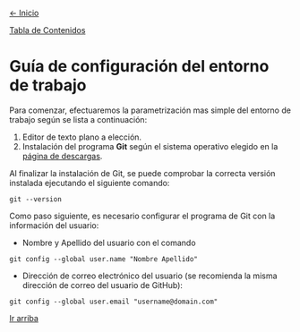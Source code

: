 [<- Inicio](../README.md)

[Tabla de Contenidos](SUMMARY.md)
# Guía de configuración del entorno de trabajo
Para comenzar, efectuaremos la parametrización mas simple del entorno de trabajo según se lista a continuación:
1. Editor de texto plano a elección.
1. Instalación del programa __Git__ según el sistema operativo elegido en la [página de descargas](https://git-scm.com/download).

Al finalizar la instalación de Git, se puede comprobar la correcta versión instalada ejecutando el siguiente comando:
```git
git --version
```
Como paso siguiente, es necesario configurar el programa de Git con la información del usuario:
* Nombre y Apellido del usuario con el comando
```git
git config --global user.name "Nombre Apellido"
```
* Dirección de correo electrónico del usuario (se recomienda la misma dirección de correo del usuario de GitHub):
```git
git config --global user.email "username@domain.com"
```
[Ir arriba](WORKSPACE.md#Guía-de-configuración-del-entorno-de-trabajo)
